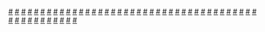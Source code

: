 <a href="https://houhuayuan.vip/%e5%8d%8a%e8%b7%af%e5%a5%b3%e5%84%bf%e8%ba%ab-%e7%ac%ac%e5%85%ad%e7%ab%a0">#</a>   <a href="https://houhuayuan.vip/%e6%b3%a3%e8%9d%89%e8%9c%95%e4%b9%8b%e7%bf%bc-%e7%ac%ac%e4%ba%8c%e7%ab%a0">#</a>   <a href="https://houhuayuan.vip/%e6%81%b6%e9%ad%94%e7%9a%84%e5%b0%be%e5%b7%b4-%e7%ac%ac%e4%ba%8c%e8%87%b3%e4%b8%89%e7%ab%a0">#</a>   <a href="https://houhuayuan.vip/%e6%80%a7%e7%99%96%e4%b8%ba%e8%b6%b3-%e7%ac%ac%e4%ba%8c%e7%ab%a0">#</a>   <a href="https://houhuayuan.vip/%e8%a2%ab%e5%8f%b2%e8%8e%b1%e5%a7%86%e6%94%b9%e9%80%a0%e7%9a%84%e5%b0%91%e5%a5%b3%e4%b8%8e%e4%b8%80%e8%88%ac%e8%b7%af%e8%bf%87%e7%9a%84%e6%99%ae%e9%80%9a%e6%b3%95%e5%b8%88">#</a>   <a href="https://houhuayuan.vip/%e5%ae%ab%e9%85%b1%e7%9a%84%e8%b4%b4%e8%ba%ab%e7%a7%98%e4%b9%a6%e7%94%9f%e6%b6%af-%e7%ac%ac%e5%9b%9b%e7%ab%a0">#</a>   <a href="https://houhuayuan.vip/%e4%ba%94%e5%bd%a9%e8%a1%a3-%e7%ac%ac%e5%85%ab%e8%87%b3%e4%b9%9d%e7%ab%a0">#</a>   <a href="https://houhuayuan.vip/%e5%94%af%e6%9c%89%e4%ba%91%e7%9f%a5%e6%99%93-%e7%ac%ac%e5%9b%9b%e7%ab%a0">#</a>   <a href="https://houhuayuan.vip/%e5%8d%8a%e8%b7%af%e5%a5%b3%e5%84%bf%e8%ba%ab-%e7%ac%ac%e5%9b%9b%e8%87%b3%e4%ba%94%e7%ab%a0">#</a>   <a href="https://houhuayuan.vip/%e8%bd%ac%e7%94%9f%e6%88%90%e4%b8%ba%e5%a5%b3%e4%bb%86%e5%90%8e%e7%9a%84%e5%bc%82%e4%b8%96%e7%95%8c%e7%94%9f%e6%b4%bb-%e7%ac%ac%e5%85%ad%e5%8d%81%e4%b8%80%e7%ab%a0">#</a>   <a href="https://houhuayuan.vip/%e6%81%b6%e9%ad%94%e7%9a%84%e5%b0%be%e5%b7%b4-%e7%ac%ac%e4%b8%80%e7%ab%a0">#</a>   <a href="https://houhuayuan.vip/%e9%ad%85%e9%ad%94%e6%9c%af%e5%a3%ab%e5%bc%82%e7%95%8c%e4%b9%8b%e6%97%85-%e7%ac%ac%e5%85%ad%e7%ab%a0">#</a>   <a href="https://houhuayuan.vip/%e5%8d%8a%e8%b7%af%e5%a5%b3%e5%84%bf%e8%ba%ab-%e7%ac%ac%e4%b8%89%e7%ab%a0">#</a>   <a href="https://houhuayuan.vip/%e5%a4%a7%e6%a2%a6%e5%88%9d%e9%86%92%e8%b5%b6%e5%8e%bb%e7%ba%bf%e4%b8%8b%e9%9d%a2%e5%9f%ba%e7%84%b6%e5%90%8e%e5%8f%91%e7%8e%b0%e6%b2%99%e9%9b%95%e5%9f%ba%e5%8f%8b%e7%ab%9f%e6%98%af%e6%a2%a6">#</a>   <a href="https://houhuayuan.vip/%e5%ae%ab%e9%85%b1%e7%9a%84%e8%b4%b4%e8%ba%ab%e7%a7%98%e4%b9%a6%e7%94%9f%e6%b6%af-%e7%ac%ac%e4%b8%89%e7%ab%a0">#</a>   <a href="https://houhuayuan.vip/%e8%bd%bb%e7%87%95%e5%8a%9f-%e7%ac%ac%e5%9b%9b%e7%ab%a0">#</a>   <a href="https://houhuayuan.vip/%e7%89%b9%e5%b7%a5%e7%9a%84%e7%89%b9%e5%88%ab%e4%bb%bb%e5%8a%a1-%e7%ac%ac%e5%8d%81%e4%ba%8c%e7%ab%a0">#</a>   <a href="https://houhuayuan.vip/%e8%bd%ac%e7%94%9f%e6%88%90%e4%b8%ba%e5%a5%b3%e4%bb%86%e5%90%8e%e7%9a%84%e5%bc%82%e4%b8%96%e7%95%8c%e7%94%9f%e6%b4%bb-%e7%ac%ac%e5%85%ad%e5%8d%81%e7%ab%a0">#</a>   <a href="https://houhuayuan.vip/%e9%9b%8c%e5%a0%95%e5%ae%9e%e9%aa%8c%e7%95%aa%e5%a4%96%e7%af%87-%e8%8b%a5%e6%99%b4%e7%9a%84%e6%97%a0%e9%97%b4%e5%9c%b0%e7%8b%b1-%e7%ac%ac%e5%8d%81%e5%9b%9b%e7%ab%a0">#</a>   <a href="https://houhuayuan.vip/%e5%ae%ab%e9%85%b1%e7%9a%84%e8%b4%b4%e8%ba%ab%e7%a7%98%e4%b9%a6%e7%94%9f%e6%b6%af-%e7%ac%ac%e4%ba%8c%e7%ab%a0">#</a>   <a href="https://houhuayuan.vip/%e5%8d%8a%e8%b7%af%e5%a5%b3%e5%84%bf%e8%ba%ab-%e7%ac%ac%e4%ba%8c%e7%ab%a0">#</a>   <a href="https://houhuayuan.vip/%e8%bd%ac%e7%94%9f%e6%88%90%e4%b8%ba%e5%a5%b3%e4%bb%86%e5%90%8e%e7%9a%84%e5%bc%82%e4%b8%96%e7%95%8c%e7%94%9f%e6%b4%bb-%e7%ac%ac%e4%ba%94%e5%8d%81%e5%85%ab%e8%87%b3%e4%ba%94%e5%8d%81%e4%b9%9d%e7%ab%a0">#</a>   <a href="https://houhuayuan.vip/%e5%8d%8a%e8%b7%af%e5%a5%b3%e5%84%bf%e8%ba%ab-%e7%ac%ac%e4%b8%80%e7%ab%a0">#</a>   <a href="https://houhuayuan.vip/%e5%94%af%e6%9c%89%e4%ba%91%e7%9f%a5%e6%99%93-%e7%ac%ac%e4%b8%89%e7%ab%a0">#</a>   <a href="https://houhuayuan.vip/%e5%8f%98%e8%ba%ab%e5%8c%bb%e4%bb%99-%e5%ba%8f%e7%ab%a0">#</a>   <a href="https://houhuayuan.vip/%e5%ae%ab%e9%85%b1%e7%9a%84%e8%b4%b4%e8%ba%ab%e7%a7%98%e4%b9%a6%e7%94%9f%e6%b6%af-%e7%ac%ac%e4%b8%80%e7%ab%a0">#</a>   <a href="https://houhuayuan.vip/%e4%b8%89%e7%ac%99%e5%89%91%e5%a7%ac-%e7%ac%ac%e4%b8%80%e7%ab%a0">#</a>   <a href="https://houhuayuan.vip/%e9%ad%85%e9%ad%94%e6%9c%af%e5%a3%ab%e5%bc%82%e7%95%8c%e4%b9%8b%e6%97%85-%e7%ac%ac%e4%ba%94%e7%ab%a0">#</a>   <a href="https://houhuayuan.vip/%e9%bb%91%e6%bd%ae%e4%b9%8b%e6%ad%8c">#</a>   <a href="https://houhuayuan.vip/%e5%9c%a3%e4%b8%bd%e5%ae%89%e4%bc%aa%e5%a8%98%e5%ad%a6%e9%99%a2%e7%bb%88%e7%af%87-%e7%ac%ac%e4%b8%80%e7%ab%a0">#</a>   <a href="https://houhuayuan.vip/%e4%b8%80%e8%a7%89%e9%86%92%e6%9d%a5%e5%8f%98%e6%88%90%e7%be%8e%e5%b0%91%e5%a5%b3-%e7%ac%ac%e4%b8%89%e7%ab%a0">#</a>   <a href="https://houhuayuan.vip/%e8%ae%b0%e5%bf%86%e7%9a%84%e7%a2%8e%e7%89%87%e6%a0%a1%e5%9b%ad%e7%af%87-%e7%ac%ac%e5%85%ab%e7%ab%a0">#</a>   <a href="https://houhuayuan.vip/%e4%bb%99%e4%bd%93%e6%b7%ab%e5%bf%83-%e7%ac%ac%e4%b8%89%e7%ab%a0">#</a>   <a href="https://houhuayuan.vip/%e6%80%a7%e5%88%ab%e8%bd%ac%e6%8d%a2%e7%b3%bb%e7%bb%9f-%e7%ac%ac%e5%8d%81%e4%ba%8c%e7%ab%a0">#</a>   <a href="https://houhuayuan.vip/%e5%9c%a3%e4%b8%bd%e5%ae%89%e4%bc%aa%e5%a8%98%e5%ad%a6%e9%99%a2%e7%a4%be%e4%bc%9a%e7%af%87-%e7%ac%ac%e5%85%ad%e5%8d%81%e4%b8%80%e8%87%b3%e5%85%ad%e5%8d%81%e4%ba%8c%e7%ab%a0">#</a>   <a href="https://houhuayuan.vip/%e5%9c%a3%e4%b8%bd%e5%ae%89%e4%bc%aa%e5%a8%98%e5%ad%a6%e9%99%a2%e7%a4%be%e4%bc%9a%e7%af%87-%e7%ac%ac%e4%ba%94%e5%8d%81%e4%ba%94%e8%87%b3%e5%85%ad%e5%8d%81%e7%ab%a0">#</a>   <a href="https://houhuayuan.vip/%e6%80%a7%e7%99%96%e4%b8%ba%e8%b6%b3-%e7%ac%ac%e4%b8%80%e7%ab%a0">#</a>   <a href="https://houhuayuan.vip/%e8%bf%87%e4%ba%8e%e5%96%9c%e6%ac%a2%e5%ad%a6%e5%a7%90%e7%9a%84%e6%88%91%ef%bc%8c%e5%8f%98%e6%88%90%e4%ba%86%e5%a5%b3%e5%ad%a9%e5%ad%90%e8%a2%ab%e5%a5%b9%e7%8e%a9%e5%9d%8f%e6%88%90%e4%ba%86%e6%80%a7">#</a>   <a href="https://houhuayuan.vip/%e5%8f%98%e6%88%90%e8%87%ad%e7%94%b7%e4%ba%ba%e7%9a%84%e6%88%91%e6%83%b3%e8%a6%81%e5%8f%98%e5%9b%9e%e5%a5%b3%e5%ad%a9%e5%ad%90-%e7%ac%ac%e5%8d%81%e4%b8%83%e7%ab%a0">#</a>   <a href="https://houhuayuan.vip/%e4%bc%aa%e5%a8%98%e8%b0%83%e6%95%99%e9%9b%8c%e5%9d%a0%e6%97%a5%e8%ae%b0-%e7%ac%ac%e4%b9%9d%e7%ab%a0">#</a>   <a href="https://houhuayuan.vip/%e5%9c%a3%e4%b8%bd%e5%ae%89%e4%bc%aa%e5%a8%98%e5%ad%a6%e9%99%a2%e7%a4%be%e4%bc%9a%e7%af%87-%e7%ac%ac%e4%ba%94%e5%8d%81%e4%b8%80%e8%87%b3%e4%ba%94%e5%8d%81%e4%ba%94%e7%ab%a0">#</a>   <a href="https://houhuayuan.vip/%e6%b5%b7%e9%83%bd%e8%8a%b3%e8%8f%b2-%e7%ac%ac%e5%85%ad%e8%87%b3%e5%8d%81%e7%ab%a0">#</a>   <a href="https://houhuayuan.vip/%e6%ad%a3%e6%9c%88%e7%9a%84%e6%95%85%e4%ba%8b-%e7%ac%ac%e4%ba%94%e7%ab%a0">#</a>   <a href="https://houhuayuan.vip/%e5%9c%a3%e4%b8%bd%e5%ae%89%e4%bc%aa%e5%a8%98%e5%ad%a6%e9%99%a2%e7%a4%be%e4%bc%9a%e7%af%87-%e7%ac%ac%e5%9b%9b%e5%8d%81%e5%85%ad%e8%87%b3%e4%ba%94%e5%8d%81%e7%ab%a0">#</a>   <a href="https://houhuayuan.vip/%e6%80%a7%e7%99%96%e4%b8%ba%e8%b6%b3-%e6%a5%94%e5%ad%90">#</a>   <a href="https://houhuayuan.vip/%e6%88%91%e6%94%be%e5%bc%83%e4%ba%86%e4%b8%80%e6%ac%a1%e5%86%99%e5%ae%8c">#</a>   <a href="https://houhuayuan.vip/%e5%9c%a3%e4%b8%bd%e5%ae%89%e4%bc%aa%e5%a8%98%e5%ad%a6%e9%99%a2%e7%a4%be%e4%bc%9a%e7%af%87-%e7%ac%ac%e5%9b%9b%e5%8d%81%e4%b8%80%e8%87%b3%e5%9b%9b%e5%8d%81%e4%ba%94%e7%ab%a0">#</a>   <a href="https://houhuayuan.vip/%e6%80%a7%e8%bd%ac%e5%bc%82%e4%b8%96%e7%95%8c%e6%80%a7%e5%a5%b4-%e7%ac%ac%e4%b8%83%e7%ab%a0">#</a>   <a href="https://houhuayuan.vip/%e5%87%af%e7%91%9f%e7%90%b3">#</a>   <a href="https://houhuayuan.vip/%e9%ad%85%e9%ad%94%e6%9c%af%e5%a3%ab%e5%bc%82%e7%95%8c%e4%b9%8b%e6%97%85-%e7%ac%ac%e5%9b%9b%e7%ab%a0">#</a>   